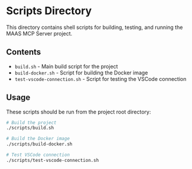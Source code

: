 # Scripts Directory

This directory contains shell scripts for building, testing, and running the MAAS MCP Server project.

## Contents

- `build.sh` - Main build script for the project
- `build-docker.sh` - Script for building the Docker image
- `test-vscode-connection.sh` - Script for testing the VSCode connection

## Usage

These scripts should be run from the project root directory:

```bash
# Build the project
./scripts/build.sh

# Build the Docker image
./scripts/build-docker.sh

# Test VSCode connection
./scripts/test-vscode-connection.sh